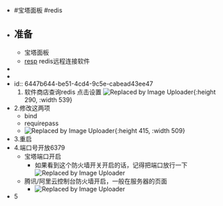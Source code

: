 - #宝塔面板 #redis
- ## 准备
	- 宝塔面板
	- [resp](https://pan.baidu.com/s/1mezyPkU6Rtp0mSkKredYuw?pwd=9dgs) 
	  redis远程连接软件
-
-
- id:: 6447b644-be51-4cd4-9c5e-cabead43ee47
  1. 软件商店查询redis 点击设置
  ![Replaced by Image Uploader](https://s2.loli.net/2023/04/25/23SwGaXlWnDhJsr.png){:height 290, :width 539}
- 2.修改这两项
	- bind
	- requirepass
	- ![Replaced by Image Uploader](https://s2.loli.net/2023/04/25/zLeh1VJnlTA8wkx.png){:height 415, :width 509}
- 3.重启
- 4.端口号开放6379
	- 宝塔端口开启
		- 如果看到这个防火墙开关开启的话，记得把端口放行一下
		  ![Replaced by Image Uploader](https://s2.loli.net/2023/04/25/OGfRisW8TnIzF94.png)
	- 腾讯/阿里云控制台防火墙开启，一般在服务器的页面
		- ![Replaced by Image Uploader](https://s2.loli.net/2023/04/25/NpMrO58nPbTocAI.png)
- 5